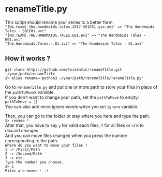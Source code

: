# renameTitle.py
This script should rename your series to a better form:<br />
`"[No.team].the.handmaids.tales.2017.S01E01.yzx.avi" => "The Handmaids Tales - S01E01.avi"`<br />
`"[NO.TEAM].THE.HANDMAIDS.TALES.E01.avi" => "The Handmaids Tales - E01.avi"`<br />
`"The.Handmaids.Tales.-.01.avi" => "The Handmaids Tales - 01.avi"`

## How it works ?

`git clone https://github.com/tvisentin/renameTitle.git ~/your/path/renameTitle`<br />
`$> alias rename='python3 ~/your/path/renameTitle/renameTitle.py'`<br />

Go to `renameTitle.py` and put one or more path to store your files in place of the `pathToMoveX` variable.<br />
If you don't want to change your path, set the `pathToMove` to empty:<br />
`pathToMove = []`<br />
You can also add more ignore words when you set `ignore` variable.<br />

Then, you can go to the folder or stay where you here and type the path.<br />
`$> rename *`<br />
After that, you have to say `y` for valid each files, `Y` for all files or `n`/ `N` to discard changes.<br />
And you can move files changed when you press the number corresponding to the path.<br />
`Where do you want to move your files ?`<br />
`1 -> /First/Path`<br />
`2 -> /Second/Path`<br />
`3 -> etc.`<br />
`Type the number you choose.`<br />
`$> 1`<br />
`Files are moved ! :)`<br />
